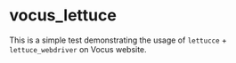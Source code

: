 # vocus_lettuce

This is a simple test demonstrating the usage of `lettucce` + `lettuce_webdriver` on Vocus website.
